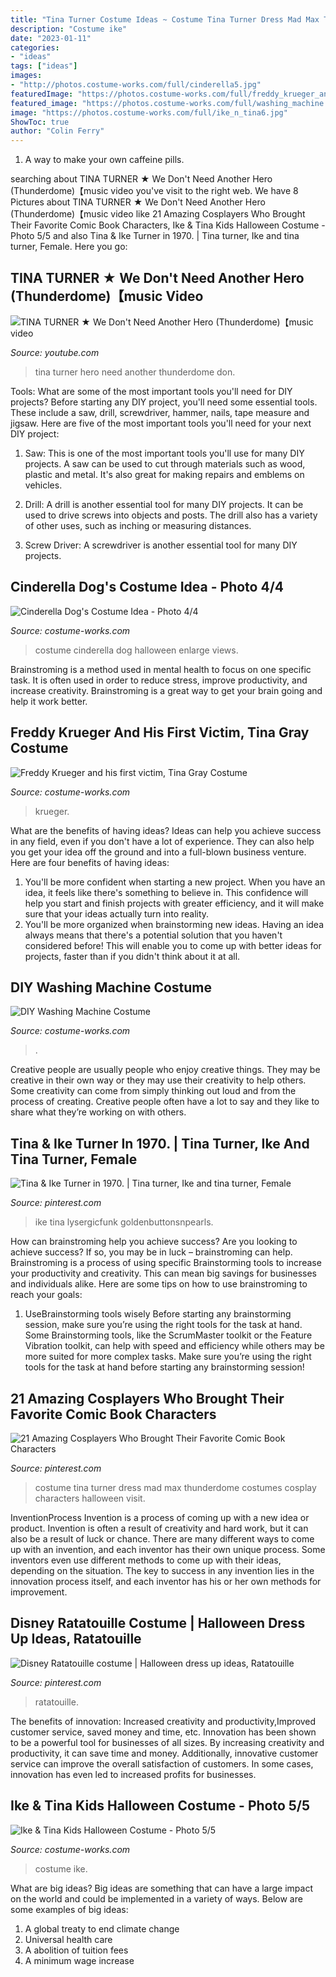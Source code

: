 ```yaml
---
title: "Tina Turner Costume Ideas ~ Costume Tina Turner Dress Mad Max Thunderdome Costumes Cosplay Characters Halloween Visit"
description: "Costume ike"
date: "2023-01-11"
categories:
- "ideas"
tags: ["ideas"]
images:
- "http://photos.costume-works.com/full/cinderella5.jpg"
featuredImage: "https://photos.costume-works.com/full/freddy_krueger_and_his_first_victim_tina_gray1.jpg"
featured_image: "https://photos.costume-works.com/full/washing_machine.jpg"
image: "https://photos.costume-works.com/full/ike_n_tina6.jpg"
ShowToc: true
author: "Colin Ferry"
---
```



1. A way to make your own caffeine pills.

	

		
searching about TINA TURNER ★ We Don&#039;t Need Another Hero (Thunderdome)【music video you've visit to the right web. We have 8 Pictures about TINA TURNER ★ We Don&#039;t Need Another Hero (Thunderdome)【music video like 21 Amazing Cosplayers Who Brought Their Favorite Comic Book Characters, Ike &amp; Tina Kids Halloween Costume - Photo 5/5 and also Tina &amp; Ike Turner in 1970. | Tina turner, Ike and tina turner, Female. Here you go:
		
    
## TINA TURNER ★ We Don&#039;t Need Another Hero (Thunderdome)【music Video

<img loading=lazy src="https://i.ytimg.com/vi/Gcm-tOGiva0/maxresdefault.jpg" onerror="this.onerror=null;this.src='https://tse4.mm.bing.net/th?id=OIP.YgWs3ThZjk90TTp-TSzlxgHaEK&amp;pid=15.1';" alt="TINA TURNER ★ We Don&#039;t Need Another Hero (Thunderdome)【music video">

_Source: youtube.com_

>tina turner hero need another thunderdome don. 

	

Tools: What are some of the most important tools you'll need for DIY projects?
Before starting any DIY project, you'll need some essential tools. These include a saw, drill, screwdriver, hammer, nails, tape measure and jigsaw. Here are five of the most important tools you'll need for your next DIY project: 
1) Saw: This is one of the most important tools you'll use for many DIY projects. A saw can be used to cut through materials such as wood, plastic and metal. It's also great for making repairs and emblems on vehicles. 

2) Drill: A drill is another essential tool for many DIY projects. It can be used to drive screws into objects and posts. The drill also has a variety of other uses, such as inching or measuring distances. 

3) Screw Driver: A screwdriver is another essential tool for many DIY projects.

    
## Cinderella Dog&#039;s Costume Idea - Photo 4/4

<img loading=lazy src="http://photos.costume-works.com/full/cinderella5.jpg" onerror="this.onerror=null;this.src='https://tse3.mm.bing.net/th?id=OIP.NE375eJWWW271vkjSjsmIQHaJ3&amp;pid=15.1';" alt="Cinderella Dog&#039;s Costume Idea - Photo 4/4">

_Source: costume-works.com_

>costume cinderella dog halloween enlarge views. 

	

Brainstroming is a method used in mental health to focus on one specific task. It is often used in order to reduce stress, improve productivity, and increase creativity. Brainstroming is a great way to get your brain going and help it work better.

    
## Freddy Krueger And His First Victim, Tina Gray Costume

<img loading=lazy src="https://photos.costume-works.com/full/freddy_krueger_and_his_first_victim_tina_gray1.jpg" onerror="this.onerror=null;this.src='https://tse4.mm.bing.net/th?id=OIP.uhtCQiMMODPjj6FXhwGoRQHaKK&amp;pid=15.1';" alt="Freddy Krueger and his first victim, Tina Gray Costume">

_Source: costume-works.com_

>krueger. 

	

What are the benefits of having ideas?
Ideas can help you achieve success in any field, even if you don't have a lot of experience. They can also help you get your idea off the ground and into a full-blown business venture. Here are four benefits of having ideas: 
1. You'll be more confident when starting a new project. When you have an idea, it feels like there's something to believe in. This confidence will help you start and finish projects with greater efficiency, and it will make sure that your ideas actually turn into reality. 
2. You'll be more organized when brainstorming new ideas. Having an idea always means that there's a potential solution that you haven't considered before! This will enable you to come up with better ideas for projects, faster than if you didn't think about it at all. 

    
## DIY Washing Machine Costume

<img loading=lazy src="https://photos.costume-works.com/full/washing_machine.jpg" onerror="this.onerror=null;this.src='https://tse4.mm.bing.net/th?id=OIP.6ht1fpcY8hxD8fBAIRt9PQHaLE&amp;pid=15.1';" alt="DIY Washing Machine Costume">

_Source: costume-works.com_

>. 

	

Creative people are usually people who enjoy creative things. They may be creative in their own way or they may use their creativity to help others. Some creativity can come from simply thinking out loud and from the process of creating. Creative people often have a lot to say and they like to share what they’re working on with others.

    
## Tina &amp; Ike Turner In 1970. | Tina Turner, Ike And Tina Turner, Female

<img loading=lazy src="https://i.pinimg.com/736x/34/f9/f5/34f9f53ba60d86bd045697cba316c244--tina-tuner-ike-turner.jpg" onerror="this.onerror=null;this.src='https://tse1.mm.bing.net/th?id=OIP.zTu0VpXBFL93Dfw5t7fAgAHaJn&amp;pid=15.1';" alt="Tina &amp; Ike Turner in 1970. | Tina turner, Ike and tina turner, Female">

_Source: pinterest.com_

>ike tina lysergicfunk goldenbuttonsnpearls. 

	

How can brainstroming help you achieve success?
Are you looking to achieve success? If so, you may be in luck – brainstroming can help. Brainstroming is a process of using specific Brainstorming tools to increase your productivity and creativity. This can mean big savings for businesses and individuals alike. Here are some tips on how to use brainstroming to reach your goals: 
1. UseBrainstorming tools wisely 
Before starting any brainstorming session, make sure you’re using the right tools for the task at hand. Some Brainstorming tools, like the ScrumMaster toolkit or the Feature Vibration toolkit, can help with speed and efficiency while others may be more suited for more complex tasks. Make sure you’re using the right tools for the task at hand before starting any brainstorming session! 

    
## 21 Amazing Cosplayers Who Brought Their Favorite Comic Book Characters

<img loading=lazy src="https://i.pinimg.com/736x/d6/0a/7f/d60a7fbf64c8c477dc387d84c85df33d.jpg" onerror="this.onerror=null;this.src='https://tse2.mm.bing.net/th?id=OIP.tqVwuOf0Pdz7L9DonJo7oAHaLG&amp;pid=15.1';" alt="21 Amazing Cosplayers Who Brought Their Favorite Comic Book Characters">

_Source: pinterest.com_

>costume tina turner dress mad max thunderdome costumes cosplay characters halloween visit. 

	

InventionProcess
Invention is a process of coming up with a new idea or product. Invention is often a result of creativity and hard work, but it can also be a result of luck or chance. There are many different ways to come up with an invention, and each inventor has their own unique process. Some inventors even use different methods to come up with their ideas, depending on the situation. The key to success in any invention lies in the innovation process itself, and each inventor has his or her own methods for improvement.

    
## Disney Ratatouille Costume | Halloween Dress Up Ideas, Ratatouille

<img loading=lazy src="https://i.pinimg.com/736x/90/a7/68/90a7680d42e3304d682dccd89154b64b.jpg" onerror="this.onerror=null;this.src='https://tse4.mm.bing.net/th?id=OIP.LW4JIvYTKiTSg901sFwAEwHaJ3&amp;pid=15.1';" alt="Disney Ratatouille costume | Halloween dress up ideas, Ratatouille">

_Source: pinterest.com_

>ratatouille. 

	

The benefits of innovation: Increased creativity and productivity,Improved customer service, saved money and time, etc.
Innovation has been shown to be a powerful tool for businesses of all sizes. By increasing creativity and productivity, it can save time and money. Additionally, innovative customer service can improve the overall satisfaction of customers. In some cases, innovation has even led to increased profits for businesses.

    
## Ike &amp; Tina Kids Halloween Costume - Photo 5/5

<img loading=lazy src="https://photos.costume-works.com/full/ike_n_tina6.jpg" onerror="this.onerror=null;this.src='https://tse2.mm.bing.net/th?id=OIP.Jy46BuL_k5QGgEa73gvvNQHaNK&amp;pid=15.1';" alt="Ike &amp; Tina Kids Halloween Costume - Photo 5/5">

_Source: costume-works.com_

>costume ike. 

	

What are big ideas?
Big ideas are something that can have a large impact on the world and could be implemented in a variety of ways. Below are some examples of big ideas: 
1. A global treaty to end climate change 
2. Universal health care 
3. A abolition of tuition fees 
4. A minimum wage increase 

